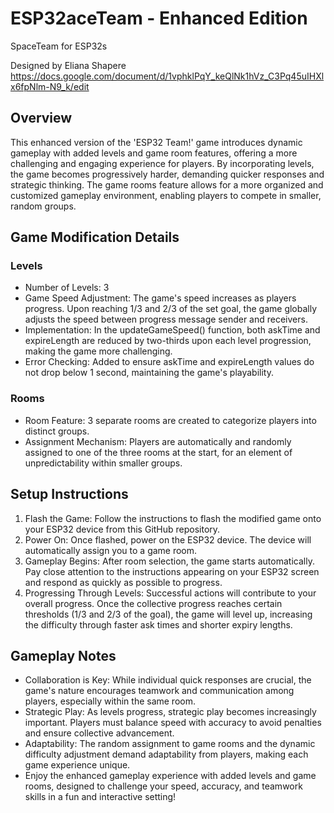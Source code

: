 # ESP32aceTeam - Enhanced Edition
SpaceTeam for ESP32s

Designed by Eliana Shapere
https://docs.google.com/document/d/1vphklPqY_keQlNk1hVz_C3Pq45uIHXlx6fpNlm-N9_k/edit

## Overview
This enhanced version of the 'ESP32 Team!' game introduces dynamic gameplay with added levels and game room features, offering a more challenging and engaging experience for players. By incorporating levels, the game becomes progressively harder, demanding quicker responses and strategic thinking. The game rooms feature allows for a more organized and customized gameplay environment, enabling players to compete in smaller, random groups.

## Game Modification Details

### Levels
- Number of Levels: 3
- Game Speed Adjustment: The game's speed increases as players progress. Upon reaching 1/3 and 2/3 of the set goal, the game globally adjusts the speed between progress message sender and receivers.
- Implementation: In the updateGameSpeed() function, both askTime and expireLength are reduced by two-thirds upon each level progression, making the game more challenging.
- Error Checking: Added to ensure askTime and expireLength values do not drop below 1 second, maintaining the game's playability.

### Rooms
- Room Feature: 3 separate rooms are created to categorize players into distinct groups.
- Assignment Mechanism: Players are automatically and randomly assigned to one of the three rooms at the start, for an element of unpredictability within smaller groups.

## Setup Instructions
1. Flash the Game: Follow the instructions to flash the modified game onto your ESP32 device from this GitHub repository.
2. Power On: Once flashed, power on the ESP32 device. The device will automatically assign you to a game room.
3. Gameplay Begins: After room selection, the game starts automatically. Pay close attention to the instructions appearing on your ESP32 screen and respond as quickly as possible to progress.
4. Progressing Through Levels: Successful actions will contribute to your overall progress. Once the collective progress reaches certain thresholds (1/3 and 2/3 of the goal), the game will level up, increasing the difficulty through faster ask times and shorter expiry lengths.

## Gameplay Notes
- Collaboration is Key: While individual quick responses are crucial, the game's nature encourages teamwork and communication among players, especially within the same room.
- Strategic Play: As levels progress, strategic play becomes increasingly important. Players must balance speed with accuracy to avoid penalties and ensure collective advancement.
- Adaptability: The random assignment to game rooms and the dynamic difficulty adjustment demand adaptability from players, making each game experience unique.
- Enjoy the enhanced gameplay experience with added levels and game rooms, designed to challenge your speed, accuracy, and teamwork skills in a fun and interactive setting!
